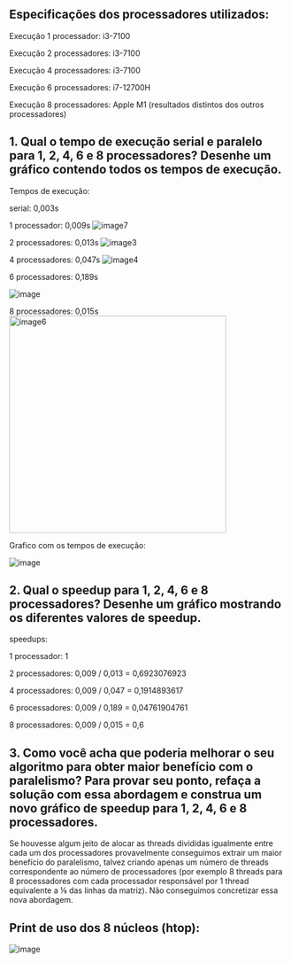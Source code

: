 ## Especificações dos processadores utilizados:

Execução 1 processador: i3-7100 

Execução 2 processadores: i3-7100 

Execução 4 processadores: i3-7100 

Execução 6 processadores: i7-12700H

Execução 8 processadores: Apple M1 (resultados distintos dos outros processadores)


## 1. Qual o tempo de execução serial e paralelo para 1, 2, 4, 6 e 8 processadores? Desenhe um gráfico contendo todos os tempos de execução.

Tempos de execução:

serial: 0,003s

1 processador: 0,009s
![image7](https://github.com/erikhsu08/computacao-paralela/assets/111096802/4eceb1e7-39b1-4f24-b980-c18654430293)   


2 processadores: 0,013s
![image3](https://github.com/erikhsu08/computacao-paralela/assets/111096802/b098109c-4e1a-473c-a09a-66139ce35e5d)  
 
4 processadores: 0,047s
![image4](https://github.com/erikhsu08/computacao-paralela/assets/111096802/73977fec-4db1-4a0b-8756-a9407489a7e5)  



6 processadores: 0,189s

![image](https://github.com/erikhsu08/computacao-paralela/assets/83241823/a0852301-3319-4f6f-a026-430594850258)  



8 processadores: 0,015s
<img width="392" alt="image6" src="https://github.com/erikhsu08/computacao-paralela/assets/111096802/0bbb9f4f-1b22-4ab3-8e18-7ef21d9789be">  



Grafico com os tempos de execução:

![image](https://github.com/erikhsu08/computacao-paralela/assets/83241823/7a0bd738-d2ad-4710-9662-a73ba83ff80b)


## 2. Qual o speedup para 1, 2, 4, 6 e 8 processadores? Desenhe um gráfico mostrando os diferentes valores de speedup.

speedups:

1 processador: 1

2 processadores: 0,009 / 0,013 = 0,6923076923

4 processadores: 0,009 / 0,047 = 0,1914893617

6 processadores: 0,009 / 0,189 = 0,04761904761

8 processadores: 0,009 / 0,015 = 0,6

## 3. Como você acha que poderia melhorar o seu algoritmo para obter maior benefício com o paralelismo? Para provar seu ponto, refaça a solução com essa abordagem e construa um novo gráfico de speedup para 1, 2, 4, 6 e 8 processadores.

Se houvesse algum jeito de alocar as threads divididas igualmente entre cada um dos processadores provavelmente conseguimos extrair um maior benefício do paralelismo, talvez criando apenas um número de threads correspondente ao número de processadores (por exemplo 8 threads para 8 processadores com cada processador responsável por 1 thread equivalente a ⅛ das linhas da matriz). Não conseguimos concretizar essa nova abordagem.




## Print de uso dos 8 núcleos (htop):

![image](https://github.com/erikhsu08/computacao-paralela/assets/83241823/383bc160-0ea7-437c-9b67-a7211a9fe6a2)
